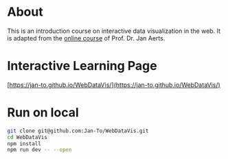 # About

This is an introduction course on interactive data visualization in the web. It is adapted from the [online course](https://vda-lab.gitlab.io/datavis-technologies/index.html) of Prof. Dr. Jan Aerts.

# Interactive Learning Page

[https://jan-to.github.io/WebDataVis/](https://jan-to.github.io/WebDataVis/)

# Run on local

```bash
git clone git@github.com:Jan-To/WebDataVis.git
cd WebDataVis
npm install
npm run dev -- --open
```